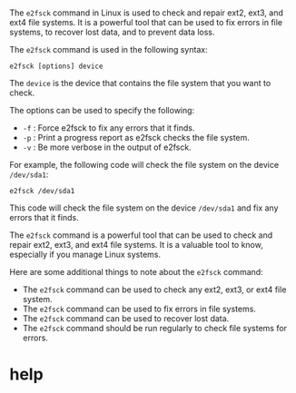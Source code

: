 # 

The `e2fsck` command in Linux is used to check and repair ext2, ext3, and ext4 file systems. It is a powerful tool that can be used to fix errors in file systems, to recover lost data, and to prevent data loss.

The `e2fsck` command is used in the following syntax:

```
e2fsck [options] device
```

The `device` is the device that contains the file system that you want to check.

The options can be used to specify the following:

* `-f` : Force e2fsck to fix any errors that it finds.
* `-p` : Print a progress report as e2fsck checks the file system.
* `-v` : Be more verbose in the output of e2fsck.

For example, the following code will check the file system on the device `/dev/sda1`:

```
e2fsck /dev/sda1
```

This code will check the file system on the device `/dev/sda1` and fix any errors that it finds.

The `e2fsck` command is a powerful tool that can be used to check and repair ext2, ext3, and ext4 file systems. It is a valuable tool to know, especially if you manage Linux systems.

Here are some additional things to note about the `e2fsck` command:

* The `e2fsck` command can be used to check any ext2, ext3, or ext4 file system.
* The `e2fsck` command can be used to fix errors in file systems.
* The `e2fsck` command can be used to recover lost data.
* The `e2fsck` command should be run regularly to check file systems for errors.




# help 

```

```
